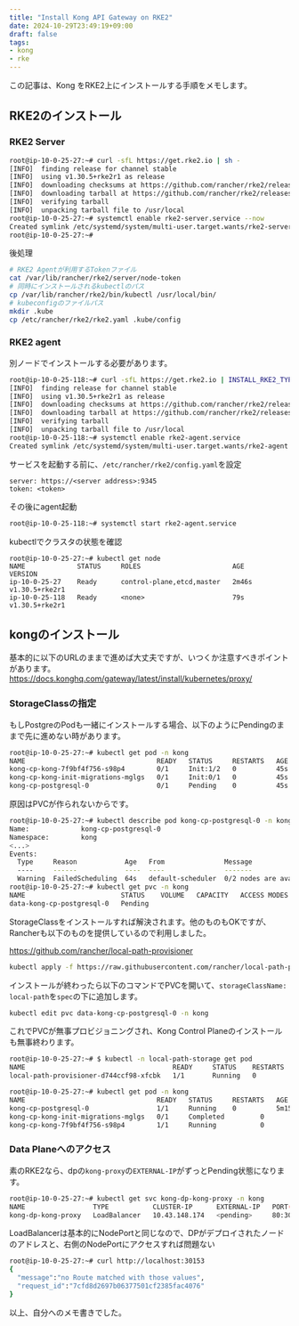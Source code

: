 ```yaml
---
title: "Install Kong API Gateway on RKE2"
date: 2024-10-29T23:49:19+09:00
draft: false
tags:
- kong
- rke
---
```


この記事は、Kong をRKE2上にインストールする手順をメモします。

## RKE2のインストール

### RKE2 Server

```bash
root@ip-10-0-25-27:~# curl -sfL https://get.rke2.io | sh -
[INFO]  finding release for channel stable
[INFO]  using v1.30.5+rke2r1 as release
[INFO]  downloading checksums at https://github.com/rancher/rke2/releases/download/v1.30.5+rke2r1/sha256sum-amd64.txt
[INFO]  downloading tarball at https://github.com/rancher/rke2/releases/download/v1.30.5+rke2r1/rke2.linux-amd64.tar.gz
[INFO]  verifying tarball
[INFO]  unpacking tarball file to /usr/local
root@ip-10-0-25-27:~# systemctl enable rke2-server.service --now
Created symlink /etc/systemd/system/multi-user.target.wants/rke2-server.service → /usr/local/lib/systemd/system/rke2-server.service.
root@ip-10-0-25-27:~#
```

後処理

```bash
# RKE2 Agentが利用するTokenファイル
cat /var/lib/rancher/rke2/server/node-token
# 同時にインストールされるkubectlのパス
cp /var/lib/rancher/rke2/bin/kubectl /usr/local/bin/
# kubeconfigのファイルパス
mkdir .kube
cp /etc/rancher/rke2/rke2.yaml .kube/config
```

### RKE2 agent

別ノードでインストールする必要があります。

```bash
root@ip-10-0-25-118:~# curl -sfL https://get.rke2.io | INSTALL_RKE2_TYPE="agent" sh -
[INFO]  finding release for channel stable
[INFO]  using v1.30.5+rke2r1 as release
[INFO]  downloading checksums at https://github.com/rancher/rke2/releases/download/v1.30.5+rke2r1/sha256sum-amd64.txt
[INFO]  downloading tarball at https://github.com/rancher/rke2/releases/download/v1.30.5+rke2r1/rke2.linux-amd64.tar.gz
[INFO]  verifying tarball
[INFO]  unpacking tarball file to /usr/local
root@ip-10-0-25-118:~# systemctl enable rke2-agent.service 
Created symlink /etc/systemd/system/multi-user.target.wants/rke2-agent.service → /usr/local/lib/systemd/system/rke2-agent.service.
```

サービスを起動する前に、`/etc/rancher/rke2/config.yaml`を設定
```config
server: https://<server address>:9345
token: <token>
```
その後にagent起動
```bash
root@ip-10-0-25-118:~# systemctl start rke2-agent.service
```

kubectlでクラスタの状態を確認

```
root@ip-10-0-25-27:~# kubectl get node 
NAME             STATUS     ROLES                       AGE     VERSION
ip-10-0-25-27    Ready      control-plane,etcd,master   2m46s   v1.30.5+rke2r1
ip-10-0-25-118   Ready      <none>                      79s     v1.30.5+rke2r1
```

## kongのインストール

基本的に以下のURLのままで進めば大丈夫ですが、いつくか注意すべきポイントがあります。
https://docs.konghq.com/gateway/latest/install/kubernetes/proxy/

### StorageClassの指定

もしPostgreのPodも一緒にインストールする場合、以下のようにPendingのままで先に進めない時があります。

```bash
root@ip-10-0-25-27:~# kubectl get pod -n kong
NAME                                 READY   STATUS     RESTARTS   AGE
kong-cp-kong-7f9bf4f756-s98p4        0/1     Init:1/2   0          45s
kong-cp-kong-init-migrations-mglgs   0/1     Init:0/1   0          45s
kong-cp-postgresql-0                 0/1     Pending    0          45s
```

原因はPVCが作られないからです。

```bash
root@ip-10-0-25-27:~# kubectl describe pod kong-cp-postgresql-0 -n kong
Name:             kong-cp-postgresql-0
Namespace:        kong
<...>
Events:
  Type     Reason            Age   From               Message
  ----     ------            ----  ----               -------
  Warning  FailedScheduling  64s   default-scheduler  0/2 nodes are available: pod has unbound immediate PersistentVolumeClaims. preemption: 0/2 nodes are available: 2 Preemption is not helpful for scheduling.
root@ip-10-0-25-27:~# kubectl get pvc -n kong
NAME                        STATUS    VOLUME   CAPACITY   ACCESS MODES   STORAGECLASS   VOLUMEATTRIBUTESCLASS   AGE
data-kong-cp-postgresql-0   Pending                                                     <unset>                 2m2s
```

StorageClassをインストールすれば解決されます。他のものもOKですが、Rancherも以下のものを提供しているので利用しました。

https://github.com/rancher/local-path-provisioner

```bash
kubectl apply -f https://raw.githubusercontent.com/rancher/local-path-provisioner/v0.0.30/deploy/local-path-storage.yaml
```

インストールが終わったら以下のコマンドでPVCを開いて、`storageClassName: local-path`を`spec`の下に追加します。

```bash
kubectl edit pvc data-kong-cp-postgresql-0 -n kong
```

これでPVCが無事プロビジョニングされ、Kong Control Planeのインストールも無事終わります。

```bash
root@ip-10-0-25-27:~# $ kubectl -n local-path-storage get pod
NAME                                     READY     STATUS    RESTARTS   AGE
local-path-provisioner-d744ccf98-xfcbk   1/1       Running   0          7m

root@ip-10-0-25-27:~# kubectl get pod -n kong
NAME                                 READY   STATUS     RESTARTS   AGE
kong-cp-postgresql-0                 1/1     Running    0          5m15s
kong-cp-kong-init-migrations-mglgs   0/1     Completed         0          5m38s
kong-cp-kong-7f9bf4f756-s98p4        1/1     Running           0          5m50s
```

### Data Planeへのアクセス

素のRKE2なら、dpの`kong-proxy`の`EXTERNAL-IP`がずっとPending状態になります。

```bash
root@ip-10-0-25-27:~# kubectl get svc kong-dp-kong-proxy -n kong
NAME                 TYPE           CLUSTER-IP      EXTERNAL-IP   PORT(S)                      AGE
kong-dp-kong-proxy   LoadBalancer   10.43.148.174   <pending>     80:30153/TCP,443:30749/TCP   57m
```

LoadBalancerは基本的にNodePortと同じなので、DPがデプロイされたノードのアドレスと、右側のNodePortにアクセスすれば問題ない

```bash
root@ip-10-0-25-27:~# curl http://localhost:30153
{
  "message":"no Route matched with those values",
  "request_id":"7cfd8d2697b06377501cf2385fac4076"
}
```

以上、自分へのメモ書きでした。
